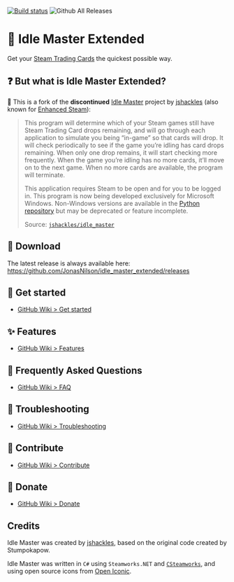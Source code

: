 [![Build status](https://ci.appveyor.com/api/projects/status/96wf12emnlbmo4sj?svg=true)](https://ci.appveyor.com/project/JonasNilson/idle-master-extended)
![Github All Releases](https://img.shields.io/github/downloads/JonasNilson/idle_master_extended/total.svg)

🚀 Idle Master Extended
===========
Get your [Steam Trading Cards](https://steamcommunity.com/tradingcards/) the quickest possible way.

❓ But what is Idle Master Extended?
-------
🔧 This is a fork of the **discontinued** [Idle Master](https://github.com/jshackles/idle_master) project by [jshackles](https://github.com/jshackles) (also known for [Enhanced Steam](https://github.com/jshackles/Enhanced_Steam)):

> This program will determine which of your Steam games still have Steam Trading Card drops remaining, and will go through each application to simulate you being “in-game” so that cards will drop. It will check periodically to see if the game you’re idling has card drops remaining. When only one drop remains, it will start checking more frequently. When the game you’re idling has no more cards, it’ll move on to the next game. When no more cards are available, the program will terminate. 
> 
> This application requires Steam to be open and for you to be logged in.  This program is now being developed exclusively for Microsoft Windows. Non-Windows versions are available in the [Python repository](https://github.com/jshackles/idle_master_py) but may be deprecated or feature incomplete.
> 
> Source: [`jshackles/idle_master`](https://github.com/jshackles/idle_master) 

🔽 Download
-------
The latest release is always available here: https://github.com/JonasNilson/idle_master_extended/releases

🧰 Get started
-------
* [GitHub Wiki > Get started](https://github.com/JonasNilson/idle_master_extended/wiki/Get-started)

✨ Features
-------
* [GitHub Wiki > Features](https://github.com/JonasNilson/idle_master_extended/wiki/Features)

🔄 Frequently Asked Questions
-------
- [GitHub Wiki > FAQ](https://github.com/JonasNilson/idle_master_extended/wiki/FAQ)

🔨 Troubleshooting
-------
* [GitHub Wiki > Troubleshooting](https://github.com/JonasNilson/idle_master_extended/wiki/Troubleshooting-and-common-solutions)

🎨 Contribute
-------
* [GitHub Wiki > Contribute](https://github.com/JonasNilson/idle_master_extended/wiki/Contribute)

🎁 Donate
-------
* [GitHub Wiki > Donate](https://github.com/JonasNilson/idle_master_extended/wiki/Donate)

Credits
-------
Idle Master was created by [jshackles](https://github.com/jshackles), based on the original code created by Stumpokapow.

Idle Master was written in `C#` using `Steamworks.NET` and [`CSteamworks`](https://github.com/rlabrecque/CSteamworks), and using open source icons from [Open Iconic](https://github.com/iconic/open-iconic).
